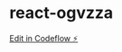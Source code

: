 # react-ogvzza

[Edit in Codeflow ⚡️](https://stackblitz.com/~/github.com/theanuraggupta/react-ogvzza)